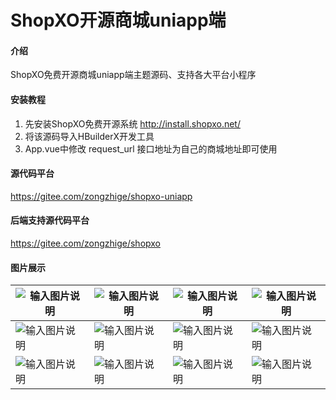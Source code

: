 # ShopXO开源商城uniapp端

#### 介绍
ShopXO免费开源商城uniapp端主题源码、支持各大平台小程序


#### 安装教程


1. 先安装ShopXO免费开源系统 http://install.shopxo.net/
2. 将该源码导入HBuilderX开发工具
3. App.vue中修改 request_url 接口地址为自己的商城地址即可使用

#### 源代码平台
https://gitee.com/zongzhige/shopxo-uniapp

#### 后端支持源代码平台
https://gitee.com/zongzhige/shopxo

#### 图片展示
| ![输入图片说明](https://images.gitee.com/uploads/images/2021/1012/141656_d4ac101e_488475.jpeg "首页.jpg") | ![输入图片说明](https://images.gitee.com/uploads/images/2021/1012/141756_abe0697d_488475.jpeg "分类.jpg") | ![输入图片说明](https://images.gitee.com/uploads/images/2021/1012/141807_7604a0e1_488475.jpeg "购物车.jpg") | ![输入图片说明](https://images.gitee.com/uploads/images/2021/1012/141819_bffb8d59_488475.jpeg "用户中心.jpg") |
|----|----|----|----|
| ![输入图片说明](https://images.gitee.com/uploads/images/2021/1012/141847_92644847_488475.jpeg "商品搜索.jpg") | ![输入图片说明](https://images.gitee.com/uploads/images/2021/1012/142546_f02b3fde_488475.jpeg "商品详情.jpg") | ![输入图片说明](https://images.gitee.com/uploads/images/2021/1012/141926_0b63d642_488475.jpeg "收货地址.jpg") | ![输入图片说明](https://images.gitee.com/uploads/images/2021/1012/141941_01f96cf7_488475.jpeg "订单确认.jpg") |
| ![输入图片说明](https://images.gitee.com/uploads/images/2021/1012/141959_638969e5_488475.jpeg "订单管理.jpg") | ![输入图片说明](https://images.gitee.com/uploads/images/2021/1012/145759_996cfc5b_488475.jpeg "订单详情.jpg") | ![输入图片说明](https://images.gitee.com/uploads/images/2021/1012/142504_816e4217_488475.jpeg "分类（一级）.jpg") | ![输入图片说明](https://images.gitee.com/uploads/images/2021/1012/142519_2fa7db1a_488475.jpeg "积分明细.jpg") |

